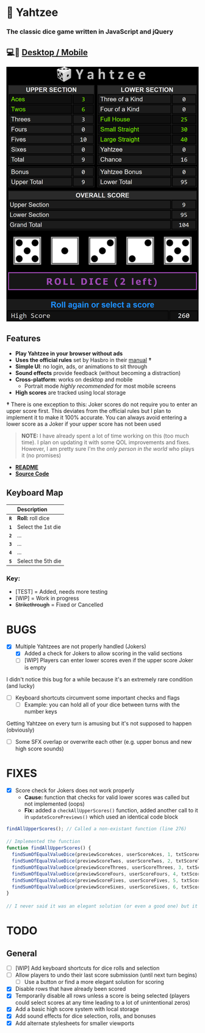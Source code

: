 # 🎲 Yahtzee

### The classic dice game written in JavaScript and jQuery

## 💻📱 [Desktop / Mobile](https://ateadaze.github.io/yahtzee)

<picture>
<img src="/yahtzee/images/yahtzee-screenshot.png">
</picture>

## Features
* **Play Yahtzee in your browser without ads**
* **Uses the official rules** set by Hasbro in their [manual](https://www.hasbro.com/common/instruct/yahtzee.pdf) **†**
* **Simple UI**: no login, ads, or animations to sit through
* **Sound effects** provide feedback (without becoming a distraction)
* **Cross-platform**: works on desktop and mobile
  * Portrait mode *highly recommended* for most mobile screens
* **High scores** are tracked using local storage

**†** There is one exception to this: Joker scores do not require you to enter an upper score first. This deviates from the official rules but I plan to implement it to make it 100% accurate. You can always avoid entering a lower score as a Joker if your upper score has not been used

> **NOTE:** I have already spent a lot of time working on this (too much time). I plan on updating it with some QOL improvements and fixes. However, I am pretty sure I'm the *only person in the world* who plays it (no promises)

* **[README](https://github.com/ATeaDaze/ateadaze.github.io/blob/main/yahtzee/README.md)**
* **[Source Code](https://github.com/ATeaDaze/ateadaze.github.io/blob/main/yahtzee/scripts/main.js)**

## Keyboard Map

&nbsp;|Description
---|:--
|**` R `** |**Roll:** roll dice
|**` 1 `** |Select the 1st die
|**` 2 `** |...
|**` 3 `** |...
|**` 4 `** |...
|**` 5 `** |Select the 5th die

### Key:
* [TEST] = Added, needs more testing
* [WIP] = Work in progress
* ~~Strikethrough~~ = Fixed or Cancelled

# BUGS

* [x] Multiple Yahtzees are not properly handled (Jokers)
  * [x] Added a check for Jokers to allow scoring in the valid sections
  * [ ] [WIP] Players can enter lower scores even if the upper score Joker is empty

I didn't notice this bug for a while because it's an extremely rare condition (and lucky)

* [ ] Keyboard shortcuts circumvent some important checks and flags
  * [ ] Example: you can hold all of your dice between turns with the number keys

Getting Yahtzee on every turn is amusing but it's not supposed to happen (obviously)

* [ ] Some SFX overlap or overwrite each other (e.g. upper bonus and new high score sounds)

# FIXES

* [x] Score check for Jokers does not work properly
  * **Cause:** function that checks for valid lower scores was called but not implemented (oops)
  * **Fix:** added a `checkAllUpperScores()` function, added another call to it in `updateScorePreviews()` which used an identical code block

```javascript
findAllUpperScores(); // Called a non-existant function (line 276)

// Implemented the function
function findAllUpperScores() {
  findSumOfEqualValueDice(previewScoreAces, userScoreAces, 1, txtScoreAces);
  findSumOfEqualValueDice(previewScoreTwos, userScoreTwos, 2, txtScoreTwos);
  findSumOfEqualValueDice(previewScoreThrees, userScoreThrees, 3, txtScoreThrees);
  findSumOfEqualValueDice(previewScoreFours, userScoreFours, 4, txtScoreFours);
  findSumOfEqualValueDice(previewScoreFives, userScoreFives, 5, txtScoreFives);
  findSumOfEqualValueDice(previewScoreSixes, userScoreSixes, 6, txtScoreSixes);
}

// I never said it was an elegant solution (or even a good one) but it works

```

# TODO

## General
* [ ] [WIP] Add keyboard shortcuts for dice rolls and selection
* [ ] Allow players to undo their last score submission (until next turn begins)
  * [ ] Use a button or find a more elegant solution for scoring
* [x] Disable rows that have already been scored
* [x] Temporarily disable all rows unless a score is being selected (players could select scores at any time leading to a lot of unintentional zeros)
* [x] Add a basic high score system with local storage
* [x] Add sound effects for dice selection, rolls, and bonuses
* [x] Add alternate stylesheets for smaller viewports

